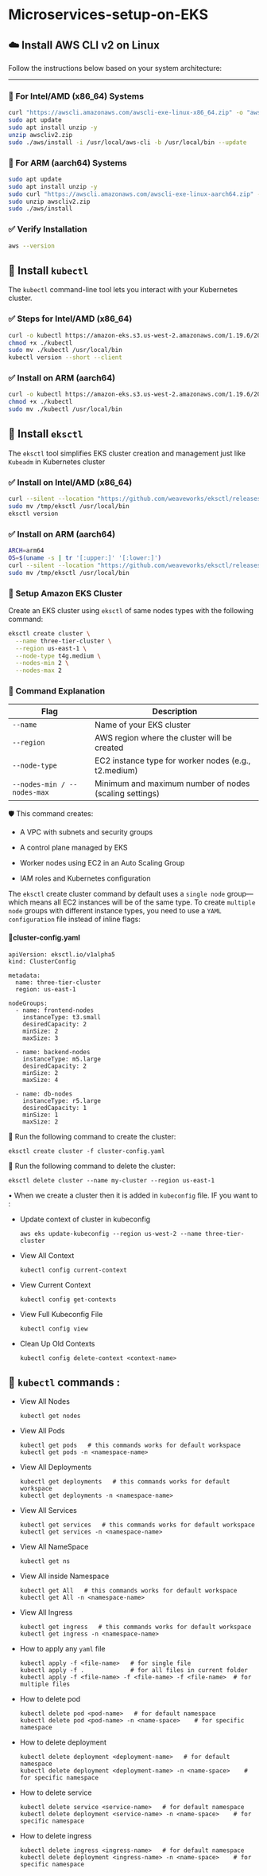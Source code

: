 # Microservices-setup-on-EKS

## ☁️ Install AWS CLI v2 on Linux

Follow the instructions below based on your system architecture:

---

### 🔹 For Intel/AMD (x86_64) Systems

```bash
curl "https://awscli.amazonaws.com/awscli-exe-linux-x86_64.zip" -o "awscliv2.zip"
sudo apt update
sudo apt install unzip -y
unzip awscliv2.zip
sudo ./aws/install -i /usr/local/aws-cli -b /usr/local/bin --update
```
### 🔹 For ARM (aarch64) Systems

```bash
sudo apt update
sudo apt install unzip -y
sudo curl "https://awscli.amazonaws.com/awscli-exe-linux-aarch64.zip" -o "awscliv2.zip"
sudo unzip awscliv2.zip
sudo ./aws/install
```

### ✅ Verify Installation
```bash
aws --version
```

## 🧰 Install `kubectl`

The `kubectl` command-line tool lets you interact with your Kubernetes cluster.

### ✅ Steps for Intel/AMD (x86_64)
```bash
curl -o kubectl https://amazon-eks.s3.us-west-2.amazonaws.com/1.19.6/2021-01-05/bin/linux/amd64/kubectl
chmod +x ./kubectl
sudo mv ./kubectl /usr/local/bin
kubectl version --short --client
```

### ✅ Install on ARM (aarch64)

```bash
curl -o kubectl https://amazon-eks.s3.us-west-2.amazonaws.com/1.19.6/2021-01-05/bin/linux/arm64/kubectl
chmod +x ./kubectl
sudo mv ./kubectl /usr/local/bin
```

## 🧰 Install `eksctl`

The `eksctl` tool simplifies EKS cluster creation and management just like `Kubeadm` in Kubernetes cluster

### ✅ Install on Intel/AMD (x86_64)
```bash
curl --silent --location "https://github.com/weaveworks/eksctl/releases/latest/download/eksctl_$(uname -s)_amd64.tar.gz" | tar xz -C /tmp
sudo mv /tmp/eksctl /usr/local/bin
eksctl version
```

### ✅ Install on ARM (aarch64)
```bash
ARCH=arm64
OS=$(uname -s | tr '[:upper:]' '[:lower:]')
curl --silent --location "https://github.com/weaveworks/eksctl/releases/latest/download/eksctl_${OS}_${ARCH}.tar.gz" | tar xz -C /tmp
sudo mv /tmp/eksctl /usr/local/bin
```

### 🚀 Setup Amazon EKS Cluster
Create an EKS cluster using `eksctl` of same nodes types with the following command:

```bash
eksctl create cluster \
  --name three-tier-cluster \
  --region us-east-1 \
  --node-type t4g.medium \
  --nodes-min 2 \
  --nodes-max 2
```
### 📝 Command Explanation

Flag | Description 
--- | --- 
`--name`	| Name of your EKS cluster
`--region` |	AWS region where the cluster will be created
`--node-type`	| EC2 instance type for worker nodes (e.g., t2.medium)
`--nodes-min / --nodes-max`	 | Minimum and maximum number of nodes (scaling settings)

🛡️ This command creates:

- A VPC with subnets and security groups

- A control plane managed by EKS

- Worker nodes using EC2 in an Auto Scaling Group

- IAM roles and Kubernetes configuration

The `eksctl` create cluster command by default uses a `single node` group—which means all EC2 instances will be of the same type. To create `multiple node` groups with different instance types, you need to use a `YAML configuration` file instead of inline flags:

####  🚀cluster-config.yaml
```
apiVersion: eksctl.io/v1alpha5
kind: ClusterConfig

metadata:
  name: three-tier-cluster
  region: us-east-1

nodeGroups:
  - name: frontend-nodes
    instanceType: t3.small
    desiredCapacity: 2
    minSize: 2
    maxSize: 3

  - name: backend-nodes
    instanceType: m5.large
    desiredCapacity: 2
    minSize: 2
    maxSize: 4

  - name: db-nodes
    instanceType: r5.large
    desiredCapacity: 1
    minSize: 1
    maxSize: 2
```
🔹 Run the following command to create the cluster:
```
eksctl create cluster -f cluster-config.yaml
```

🔹 Run the following command to delete the cluster:
```
eksctl delete cluster --name my-cluster --region us-east-1
```
• When we create a cluster then it is added in `kubeconfig` file. IF you want to :
 - Update context of cluster in kubeconfig
   ```
   aws eks update-kubeconfig --region us-west-2 --name three-tier-cluster
   ```
 - View All Context
   ```
   kubectl config current-context
   ```
 - View Current Context
    ```
   kubectl config get-contexts
   ```
 - View Full Kubeconfig File
    ```
   kubectl config view
   ```
 - Clean Up Old Contexts
    ```
   kubectl config delete-context <context-name>
   ```

## 🔹 `kubectl` commands :
- View All Nodes
  ```
  kubectl get nodes
  ```
- View All Pods
  ```
  kubectl get pods   # this commands works for default workspace
  kubectl get pods -n <namespace-name>
  ```
- View All Deployments
   ```
  kubectl get deployments   # this commands works for default workspace
  kubectl get deployments -n <namespace-name>
  ```
- View All Services
    ```
  kubectl get services   # this commands works for default workspace
  kubectl get services -n <namespace-name>
  ```
- View All NameSpace
  ```
  kubectl get ns  
  ```
- View All inside Namespace
  ```
  kubectl get All   # this commands works for default workspace
  kubectl get All -n <namespace-name>
  ```
- View All Ingress
  ```
  kubectl get ingress   # this commands works for default workspace
  kubectl get ingress -n <namespace-name>
  ```
- How to apply any `yaml` file
  ```
  kubectl apply -f <file-name>   # for single file
  kubectl apply -f .             # for all files in current folder
  kubectl apply -f <file-name> -f <file-name> -f <file-name>  # for multiple files
  ```
- How to delete pod
  ```
  kubectl delete pod <pod-name>   # for default namespace
  kubectl delete pod <pod-name> -n <name-space>    # for specific namespace
  ```
- How to delete deployment
  ```
  kubectl delete deployment <deployment-name>   # for default namespace
  kubectl delete deployment <deployment-name> -n <name-space>    # for specific namespace
  ```
- How to delete service
   ```
  kubectl delete service <service-name>   # for default namespace
  kubectl delete deployment <service-name> -n <name-space>    # for specific namespace
  ```
- How to delete ingress
    ```
  kubectl delete ingress <ingress-name>   # for default namespace
  kubectl delete deployment <ingress-name> -n <name-space>    # for specific namespace
  ```



